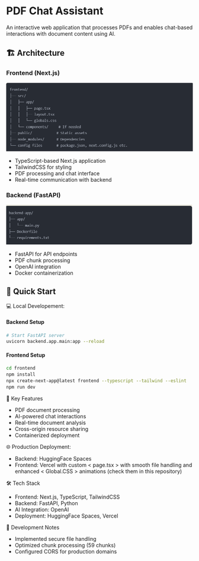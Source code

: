 # PDF Chat Assistant

An interactive web application that processes PDFs and enables chat-based interactions with document content using AI.

## 🏗️ Architecture

### Frontend (Next.js)
![Frontend Structure](frontend-app-structure.png)
- TypeScript-based Next.js application
- TailwindCSS for styling
- PDF processing and chat interface
- Real-time communication with backend

### Backend (FastAPI)
![Backend Structure](backend-app-structure.png)
- FastAPI for API endpoints
- PDF chunk processing
- OpenAI integration
- Docker containerization

## 🚀 Quick Start

💻 Local Developement:

#### Backend Setup
```bash
# Start FastAPI server
uvicorn backend.app.main:app --reload
```

#### Frontend Setup
```bash
cd frontend
npm install
npx create-next-app@latest frontend --typescript --tailwind --eslint
npm run dev
```
🔑 Key Features

- PDF document processing
- AI-powered chat interactions
- Real-time document analysis
- Cross-origin resource sharing
- Containerized deployment

🌐 Production Deployment:

- Backend: HuggingFace Spaces
- Frontend: Vercel with custom < page.tsx > with smooth file handling and enhanced < Global.CSS > animations (check them in this repository)

🛠️ Tech Stack

- Frontend: Next.js, TypeScript, TailwindCSS
- Backend: FastAPI, Python
- AI Integration: OpenAI
- Deployment: HuggingFace Spaces, Vercel

📝 Development Notes

- Implemented secure file handling
- Optimized chunk processing (59 chunks)
- Configured CORS for production domains
